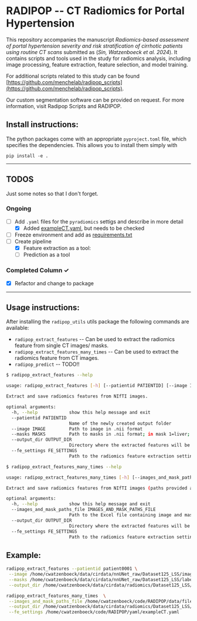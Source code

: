 # RADIPOP  -- CT Radiomics for Portal Hypertension

This repository accompanies the manuscript *Radiomics-based assessment of portal hypertension severity and risk stratification of cirrhotic patients using routine CT scans* submitted as (*Sin, Watzenboeck et al. 2024*).
It contains scripts and tools used in the study for radiomics analysis, including image processing, feature extraction, feature selection, and model training.

For additional scripts related to this study can be found [https://github.com/menchelab/radipop_scripts](https://github.com/menchelab/radipop_scripts). 

Our custom segmentation software can be provided on request. For more information, visit Radipop Scripts and RADIPOP.




## Install instructions: 


The python packages come with an appropriate `pyproject.toml` file, which specifies the dependencies. 
This allows you to install them simply with

```
pip install -e .
```

<!-- 
## Example `.env`

The path to the dataset in the provided sample notebooks read from a `.env` file. 
This will be different for your dataset. Please create a `.env` file with the following entires, or change the notebooks accordingly
```bash
local_user=cwatzenboeck
DATA_ROOT_DIRECTORY=/home/${local_user}/data/cirdata
```
or store them as environment variables.


```python
# OPTION 1:  
# Load environment variables from .env file if it exists 
from dotenv import load_dotenv
load_dotenv()

# OPTION 2:
from dotenv import dotenv_values

config = dotenv_values(".env"),  # load environment variables as dictionary
``` -->

_________________

## TODOS
Just some notes so that I don't forget. 

### Ongoing
- [ ] Add `.yaml` files for the `pyradiomics` settigs and describe in more detail
  - [x] Added [exampleCT.yaml](yaml/exampleCT.yaml), but needs to be checked
- [ ] Freeze environment and add as [requirements.txt](requirements.txt)
- [ ] Create pipeline
  - [x] Feature extraction as a tool:
  - [ ] Prediction as a tool 

### Completed Column ✓
- [x] Refactor and change to package


_________________

## Usage instructions: 

After installing the `radipop_utils` utils package the following commands are available: 

- `radipop_extract_features`  -- Can be used to extract the radiomics feature from single CT images/ masks. 
- `radipop_extract_features_many_times` -- Can be used to extract the radiomics feature from  CT images.
- `radipop_predict` -- TODO!!



```bash
$ radipop_extract_features --help 

usage: radipop_extract_features [-h] [--patientid PATIENTID] [--image IMAGE] [--masks MASKS] [--output_dir OUTPUT_DIR] [--fe_settings FE_SETTINGS]

Extract and save radiomics features from NIfTI images.

optional arguments:
  -h, --help            show this help message and exit
  --patientid PATIENTID
                        Name of the newly created output folder
  --image IMAGE         Path to image in .nii format
  --masks MASKS         Path to masks in .nii format; in mask 1=liver; 2=spleen; 0=other
  --output_dir OUTPUT_DIR
                        Directory where the extracted features will be saved.
  --fe_settings FE_SETTINGS
                        Path to the radiomics feature extraction settings file.
```



```bash
$ radipop_extract_features_many_times --help 

usage: radipop_extract_features_many_times [-h] [--images_and_mask_paths_file IMAGES_AND_MASK_PATHS_FILE] [--output_dir OUTPUT_DIR] [--fe_settings FE_SETTINGS]

Extract and save radiomics features from NIfTI images (paths provided as an xlsx file.)

optional arguments:
  -h, --help            show this help message and exit
  --images_and_mask_paths_file IMAGES_AND_MASK_PATHS_FILE
                        Path to the Excel file containing image and mask paths and patient IDs.
  --output_dir OUTPUT_DIR
                        Directory where the extracted features will be saved.
  --fe_settings FE_SETTINGS
                        Path to the radiomics feature extraction settings file.
```


Example:
--------

```bash
radipop_extract_features --patientid patient0001 \
 --image /home/cwatzenboeck/data/cirdata/nnUNet_raw/Dataset125_LSS/imagesAll/patient0001_0000.nii.gz \
 --masks /home/cwatzenboeck/data/cirdata/nnUNet_raw/Dataset125_LSS/labelsAll/patient0001.nii.gz \
 --output_dir /home/cwatzenboeck/data/cirdata/radiomics/Dataset125_LSS/radipop 
```


```bash
radipop_extract_features_many_times  \
 --images_and_mask_paths_file /home/cwatzenboeck/code/RADIPOP/data/file_paths_and_hvpg_data.xlsx \
 --output_dir /home/cwatzenboeck/data/cirdata/radiomics/Dataset125_LSS/radipop \
 --fe_settings /home/cwatzenboeck/code/RADIPOP/yaml/exampleCT.yaml 
```
